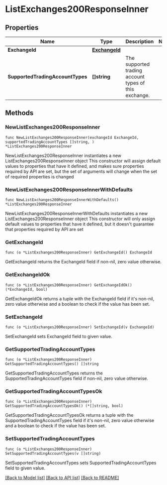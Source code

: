 # ListExchanges200ResponseInner

## Properties

Name | Type | Description | Notes
------------ | ------------- | ------------- | -------------
**ExchangeId** | [**ExchangeId**](ExchangeId.md) |  | 
**SupportedTradingAccountTypes** | **[]string** | The supported trading account types of this exchange. | 

## Methods

### NewListExchanges200ResponseInner

`func NewListExchanges200ResponseInner(exchangeId ExchangeId, supportedTradingAccountTypes []string, ) *ListExchanges200ResponseInner`

NewListExchanges200ResponseInner instantiates a new ListExchanges200ResponseInner object
This constructor will assign default values to properties that have it defined,
and makes sure properties required by API are set, but the set of arguments
will change when the set of required properties is changed

### NewListExchanges200ResponseInnerWithDefaults

`func NewListExchanges200ResponseInnerWithDefaults() *ListExchanges200ResponseInner`

NewListExchanges200ResponseInnerWithDefaults instantiates a new ListExchanges200ResponseInner object
This constructor will only assign default values to properties that have it defined,
but it doesn't guarantee that properties required by API are set

### GetExchangeId

`func (o *ListExchanges200ResponseInner) GetExchangeId() ExchangeId`

GetExchangeId returns the ExchangeId field if non-nil, zero value otherwise.

### GetExchangeIdOk

`func (o *ListExchanges200ResponseInner) GetExchangeIdOk() (*ExchangeId, bool)`

GetExchangeIdOk returns a tuple with the ExchangeId field if it's non-nil, zero value otherwise
and a boolean to check if the value has been set.

### SetExchangeId

`func (o *ListExchanges200ResponseInner) SetExchangeId(v ExchangeId)`

SetExchangeId sets ExchangeId field to given value.


### GetSupportedTradingAccountTypes

`func (o *ListExchanges200ResponseInner) GetSupportedTradingAccountTypes() []string`

GetSupportedTradingAccountTypes returns the SupportedTradingAccountTypes field if non-nil, zero value otherwise.

### GetSupportedTradingAccountTypesOk

`func (o *ListExchanges200ResponseInner) GetSupportedTradingAccountTypesOk() (*[]string, bool)`

GetSupportedTradingAccountTypesOk returns a tuple with the SupportedTradingAccountTypes field if it's non-nil, zero value otherwise
and a boolean to check if the value has been set.

### SetSupportedTradingAccountTypes

`func (o *ListExchanges200ResponseInner) SetSupportedTradingAccountTypes(v []string)`

SetSupportedTradingAccountTypes sets SupportedTradingAccountTypes field to given value.



[[Back to Model list]](../README.md#documentation-for-models) [[Back to API list]](../README.md#documentation-for-api-endpoints) [[Back to README]](../README.md)


